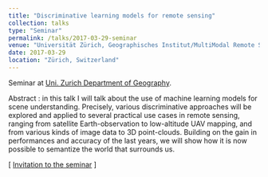 ```yaml
---
title: "Discriminative learning models for remote sensing"
collection: talks
type: "Seminar"
permalink: /talks/2017-03-29-seminar
venue: "Universität Zürich, Geographisches Institut/MultiModal Remote Sensing"
date: 2017-03-29
location: "Zürich, Switzerland"
---
```


Seminar at [Uni. Zurich Department of Geography](http://www.geo.uzh.ch/en.html).

Abstract : in this talk I will talk about the use of machine learning models for scene understanding. Precisely, various discriminative approaches will be explored and applied to several practical use cases in remote sensing, ranging from satellite Earth-observation to low-altitude UAV mapping, and from various kinds of image data to 3D point-clouds. Building on the gain in performances and accuracy of the last years, we will show how it is now possible to semantize the world that surrounds us.

\[ [Invitation to the seminar](../files/UniZurich_InvitationSeminarLeSaux17.pdf) \]
